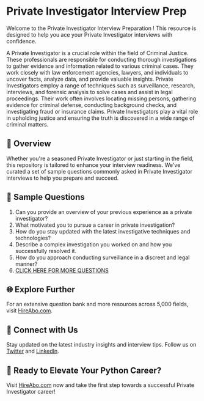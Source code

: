 # Private Investigator Interview Prep

Welcome to the Private Investigator Interview Preparation ! This resource is designed to help you ace your Private Investigator interviews with confidence.

A Private Investigator is a crucial role within the field of Criminal Justice. These professionals are responsible for conducting thorough investigations to gather evidence and information related to various criminal cases. They work closely with law enforcement agencies, lawyers, and individuals to uncover facts, analyze data, and provide valuable insights. Private Investigators employ a range of techniques such as surveillance, research, interviews, and forensic analysis to solve cases and assist in legal proceedings. Their work often involves locating missing persons, gathering evidence for criminal defense, conducting background checks, and investigating fraud or insurance claims. Private Investigators play a vital role in upholding justice and ensuring the truth is discovered in a wide range of criminal matters.

## 🚀 Overview

Whether you're a seasoned Private Investigator or just starting in the field, this repository is tailored to enhance your interview readiness. We've curated a set of sample questions commonly asked in Private Investigator interviews to help you prepare and succeed.

## 📝 Sample Questions

1. Can you provide an overview of your previous experience as a private investigator?
2. What motivated you to pursue a career in private investigation?
3. How do you stay updated with the latest investigative techniques and technologies?
4. Describe a complex investigation you worked on and how you successfully resolved it.
5. How do you approach conducting surveillance in a discreet and legal manner?
6. [CLICK HERE FOR MORE QUESTIONS](https://hireabo.com/job/9_1_15/Private%20Investigator)

## 🌐 Explore Further

For an extensive question bank and more resources across 5,000 fields, visit [HireAbo.com](https://www.hireabo.com).

## 📱 Connect with Us

Stay updated on the latest industry insights and interview tips. Follow us on [Twitter](https://twitter.com/hireabo) and [LinkedIn](https://www.linkedin.com/in/hire-abo-3609972a8/).

## 🚀 Ready to Elevate Your Python Career?

Visit [HireAbo.com](https://www.hireabo.com) now and take the first step towards a successful Private Investigator career!